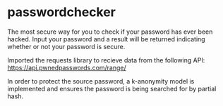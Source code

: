 # passwordchecker

The most secure way for you to check if your password has ever been hacked. Input your password and a result will be returned indicating whether or not your password is secure.

Imported the requests library to recieve data from the following API: https://api.pwnedpasswords.com/range/

In order to protect the source password, a k-anonymity model is implemented and ensures the password is being searched for by partial hash.
